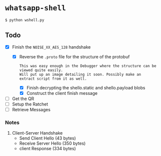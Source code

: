 # `whatsapp-shell`

```bash
$ python wshell.py
```
## Todo
- [x] Finish the `NOISE_XX_AES_128` handshake
  - [x] Reverse the `.proto` file for the structure of the protobuf
  
        This was easy enough in the Debugger where the structure can be viewed quite easily.
        Will put up an image detailing it soon. Possibly make an extract script from it as well.
	- [x] Finish decrypting the shello.static and shello.payload blobs	
	- [x] Construct the client finish message
- [ ] Get the QR
- [ ] Setup the Ratchet
- [ ] Retrieve Messages

### Notes
1. Client-Server Handshake
	- Send Client Hello (43 bytes)
	- Receive Server Hello (350 bytes)
	- client Response (334 bytes)
